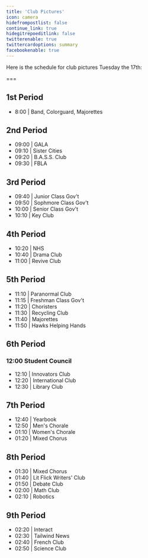 ```yaml
---
title: 'Club Pictures'
icon: camera
hidefrompostlist: false
continue_link: true
hidegitrepoeditlink: false
twitterenable: true
twittercardoptions: summary
facebookenable: true
---
```


Here is the schedule for club pictures Tuesday the 17th:

===

## 1st Period

* 8:00 | Band, Colorguard, Majorettes

## 2nd Period

* 09:00 | GALA
* 09:10 | Sister Cities
* 09:20 | B.A.S.S. Club
* 09:30 | FBLA

## 3rd Period

* 09:40 | Junior Class Gov't
* 09:50 | Sophmore Class Gov't
* 10:00 | Senior Class Gov't
* 10:10 | Key Club

## 4th Period

* 10:20 | NHS
* 10:40 | Drama Club
* 11:00 | Revive Club

## 5th Period

* 11:10 | Paranormal Club
* 11:15 | Freshman Class Gov't
* 11:20 | Choristers
* 11:30 | Recycling Club
* 11:40 | Majorettes
* 11:50 | Hawks Helping Hands

## 6th Period

### 12:00 Student Council

* 12:10 | Innovators Club
* 12:20 | International Club
* 12:30 | Library Club

## 7th Period

* 12:40 | Yearbook
* 12:50 | Men's Chorale
* 01:10 | Women's Chorale
* 01:20 | Mixed Chorus

## 8th Period

* 01:30 | Mixed Chorus
* 01:40 | Lit Flick Writers' Club
* 01:50 | Debate Club
* 02:00 | Math Club
* 02:10 | Robotics

## 9th Period

* 02:20 | Interact
* 02:30 | Tailwind News
* 02:40 | French Club
* 02:50 | Science Club